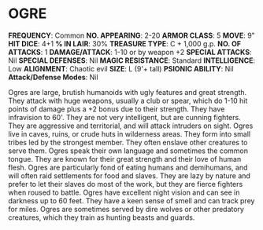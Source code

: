 # OGRE

**FREQUENCY**: Common
**NO. APPEARING**: 2-20
**ARMOR CLASS**: 5
**MOVE**: 9"
**HIT DICE**: 4+1
**% IN LAIR**: 30%
**TREASURE TYPE**: C + 1,000 g.p.
**NO. OF ATTACKS**: 1
**DAMAGE/ATTACK**: 1-10 or by weapon +2
**SPECIAL ATTACKS**: Nil
**SPECIAL DEFENSES**: Nil
**MAGIC RESISTANCE**: Standard
**INTELLIGENCE**: Low
**ALIGNMENT**: Chaotic evil
**SIZE**: L (9'+ tall)
**PSIONIC ABILITY**: Nil
**Attack/Defense Modes**: Nil

Ogres are large, brutish humanoids with ugly features and great strength. They attack with huge weapons, usually a club or spear, which do 1-10 hit points of damage plus a +2 bonus due to their strength. They have infravision to 60'. They are not very intelligent, but are cunning fighters. They are aggressive and territorial, and will attack intruders on sight. Ogres live in caves, ruins, or crude huts in wilderness areas. They form into small tribes led by the strongest member. They often enslave other creatures to serve them. Ogres speak their own language and sometimes the common tongue. They are known for their great strength and their love of human flesh. Ogres are particularly fond of eating humans and demihumans, and will often raid settlements for food and slaves. They are lazy by nature and prefer to let their slaves do most of the work, but they are fierce fighters when roused to battle. Ogres have excellent night vision and can see in darkness up to 60 feet. They have a keen sense of smell and can track prey for miles. Ogres are sometimes served by dire wolves or other predatory creatures, which they train as hunting beasts and guards.
